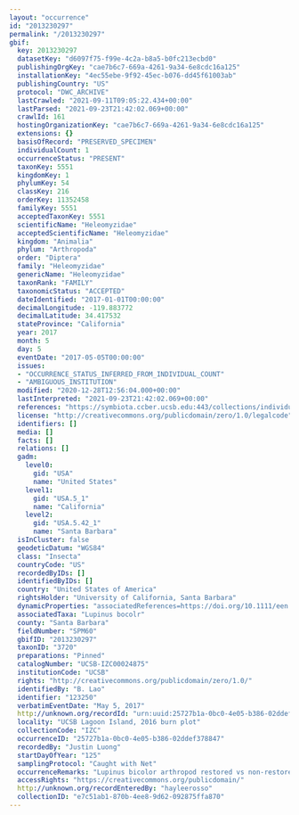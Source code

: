 ```yaml
---
layout: "occurrence"
id: "2013230297"
permalink: "/2013230297"
gbif:
  key: 2013230297
  datasetKey: "d6097f75-f99e-4c2a-b8a5-b0fc213ecbd0"
  publishingOrgKey: "cae7b6c7-669a-4261-9a34-6e8cdc16a125"
  installationKey: "4ec55ebe-9f92-45ec-b076-dd45f61003ab"
  publishingCountry: "US"
  protocol: "DWC_ARCHIVE"
  lastCrawled: "2021-09-11T09:05:22.434+00:00"
  lastParsed: "2021-09-23T21:42:02.069+00:00"
  crawlId: 161
  hostingOrganizationKey: "cae7b6c7-669a-4261-9a34-6e8cdc16a125"
  extensions: {}
  basisOfRecord: "PRESERVED_SPECIMEN"
  individualCount: 1
  occurrenceStatus: "PRESENT"
  taxonKey: 5551
  kingdomKey: 1
  phylumKey: 54
  classKey: 216
  orderKey: 11352458
  familyKey: 5551
  acceptedTaxonKey: 5551
  scientificName: "Heleomyzidae"
  acceptedScientificName: "Heleomyzidae"
  kingdom: "Animalia"
  phylum: "Arthropoda"
  order: "Diptera"
  family: "Heleomyzidae"
  genericName: "Heleomyzidae"
  taxonRank: "FAMILY"
  taxonomicStatus: "ACCEPTED"
  dateIdentified: "2017-01-01T00:00:00"
  decimalLongitude: -119.883772
  decimalLatitude: 34.417532
  stateProvince: "California"
  year: 2017
  month: 5
  day: 5
  eventDate: "2017-05-05T00:00:00"
  issues:
  - "OCCURRENCE_STATUS_INFERRED_FROM_INDIVIDUAL_COUNT"
  - "AMBIGUOUS_INSTITUTION"
  modified: "2020-12-28T12:56:04.000+00:00"
  lastInterpreted: "2021-09-23T21:42:02.069+00:00"
  references: "https://symbiota.ccber.ucsb.edu:443/collections/individual/index.php?occid=123250"
  license: "http://creativecommons.org/publicdomain/zero/1.0/legalcode"
  identifiers: []
  media: []
  facts: []
  relations: []
  gadm:
    level0:
      gid: "USA"
      name: "United States"
    level1:
      gid: "USA.5_1"
      name: "California"
    level2:
      gid: "USA.5.42_1"
      name: "Santa Barbara"
  isInCluster: false
  geodeticDatum: "WGS84"
  class: "Insecta"
  countryCode: "US"
  recordedByIDs: []
  identifiedByIDs: []
  country: "United States of America"
  rightsHolder: "University of California, Santa Barbara"
  dynamicProperties: "associatedReferences=https://doi.org/10.1111/een.12721; associatedReferences=https://escholarship.org/uc/item/64c550mk"
  associatedTaxa: "Lupinus bocolr"
  county: "Santa Barbara"
  fieldNumber: "SPM60"
  gbifID: "2013230297"
  taxonID: "3720"
  preparations: "Pinned"
  catalogNumber: "UCSB-IZC00024875"
  institutionCode: "UCSB"
  rights: "http://creativecommons.org/publicdomain/zero/1.0/"
  identifiedBy: "B. Lao"
  identifier: "123250"
  verbatimEventDate: "May 5, 2017"
  http://unknown.org/recordId: "urn:uuid:25727b1a-0bc0-4e05-b386-02ddef378847"
  locality: "UCSB Lagoon Island, 2016 burn plot"
  collectionCode: "IZC"
  occurrenceID: "25727b1a-0bc0-4e05-b386-02ddef378847"
  recordedBy: "Justin Luong"
  startDayOfYear: "125"
  samplingProtocol: "Caught with Net"
  occurrenceRemarks: "Lupinus bicolor arthropod restored vs non-restored project comparison"
  accessRights: "https://creativecommons.org/publicdomain/"
  http://unknown.org/recordEnteredBy: "hayleerosso"
  collectionID: "e7c51ab1-870b-4ee8-9d62-092875ffa870"
---
```

